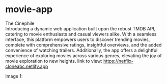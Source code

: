 # movie-app
The Cinephile <br />
Introducing a dynamic web application built upon the robust TMDB API, catering to movie enthusiasts and casual viewers alike. With a seamless interface, this platform empowers users to discover trending movies, complete with comprehensive ratings, insightful overviews, and the added convenience of watching trailers. Additionally, the app offers a delightful experience of exploring movies across various genres, elevating the joy of movie exploration to new heights.
link to view: https://netflix-cloneabc.netlify.app

Image 1: 

